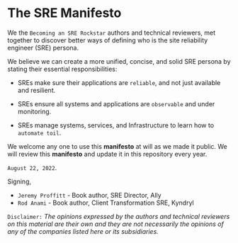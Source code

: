 # The SRE Manifesto

We the `Becoming an SRE Rockstar` authors and technical reviewers, met together to discover better ways of defining who is the site reliability engineer (SRE) persona.

We believe we can create a more unified, concise, and solid SRE persona by stating their essential responsibilities:

* SREs make sure their applications are `reliable`, and not just available and resilient.

* SREs ensure all systems and applications are `observable` and under monitoring.

* SREs manage systems, services, and Infrastructure to learn how to `automate toil`.

We welcome any one to use this **manifesto** at will as we made it public. We will review this **manifesto** and update it in this repository every year.

`August 22, 2022`.

Signing,

* `Jeremy Proffitt` - Book author, SRE Director, Ally
* `Rod Anami` - Book author, Client Transformation SRE, Kyndryl

`Disclaimer:` _The opinions expressed by the authors and technical reviewers on this material are their own and they are not necessarily the opinions of any of the companies listed here or its subsidiaries._
